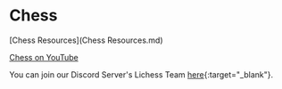 # Chess

[Chess Resources](Chess Resources.md)

[Chess on YouTube](./Chess/YouTube_Chess.md)

You can join our Discord Server's Lichess Team [here](https://lichess.org/team/philosophers){:target="\_blank"}.
